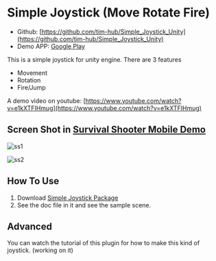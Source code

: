 # Simple Joystick (Move Rotate Fire)

- Github: [https://github.com/tim-hub/Simple_Joystick_Unity](https://github.com/tim-hub/Simple_Joystick_Unity)
- Demo APP: [Google Play](https://play.google.com/store/apps/details?id=uno.bai.geekgame.survivalshootermobile)

This is a simple joystick for unity engine. There are 3 features
- Movement
- Rotation
- Fire/Jump

A demo video on youtube: [https://www.youtube.com/watch?v=e1kXTFIHmug](https://www.youtube.com/watch?v=e1kXTFIHmug)


## Screen Shot in [Survival Shooter Mobile Demo](https://play.google.com/store/apps/details?id=uno.bai.geekgame.survivalshootermobile)

![ss1](https://github.com/tim-hub/Simple_Joystick_Unity/raw/master/ss1.png)

![ss2](https://github.com/tim-hub/Simple_Joystick_Unity/raw/master/ss2.png)


## How To Use
1. Download [Simple Joystick Package](https://github.com/tim-hub/Simple_Joystick_Unity/raw/master/simpleJoystick.unitypackage)
2. See the doc file in it and see the sample scene.

## Advanced
You can watch the tutorial of this plugin for how to make this kind of joystick. (working on it)